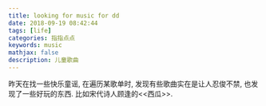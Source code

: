 ```yaml
---
title: looking for music for dd
date: 2018-09-19 08:42:44
tags: [life]
categories: 指指点点
keywords: music
mathjax: false
description: 儿童歌曲
---
```


昨天在找一些快乐童谣, 在遍历某歌单时, 发现有些歌曲实在是让人忍俊不禁, 也发现了一些好玩的东西. 
比如宋代诗人顾逢的<<西瓜>>.